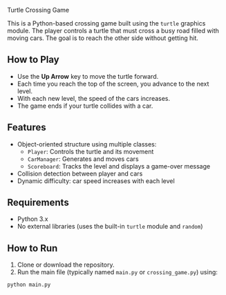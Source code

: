 Turtle Crossing Game

This is a Python-based crossing game built using the `turtle` graphics module. The player controls a turtle that must cross a busy road filled with moving cars. The goal is to reach the other side without getting hit.

## How to Play

- Use the **Up Arrow** key to move the turtle forward.
- Each time you reach the top of the screen, you advance to the next level.
- With each new level, the speed of the cars increases.
- The game ends if your turtle collides with a car.

## Features

- Object-oriented structure using multiple classes:
  - `Player`: Controls the turtle and its movement
  - `CarManager`: Generates and moves cars
  - `Scoreboard`: Tracks the level and displays a game-over message
- Collision detection between player and cars
- Dynamic difficulty: car speed increases with each level

## Requirements

- Python 3.x
- No external libraries (uses the built-in `turtle` module and `random`)

## How to Run

1. Clone or download the repository.
2. Run the main file (typically named `main.py` or `crossing_game.py`) using:

```bash
python main.py
